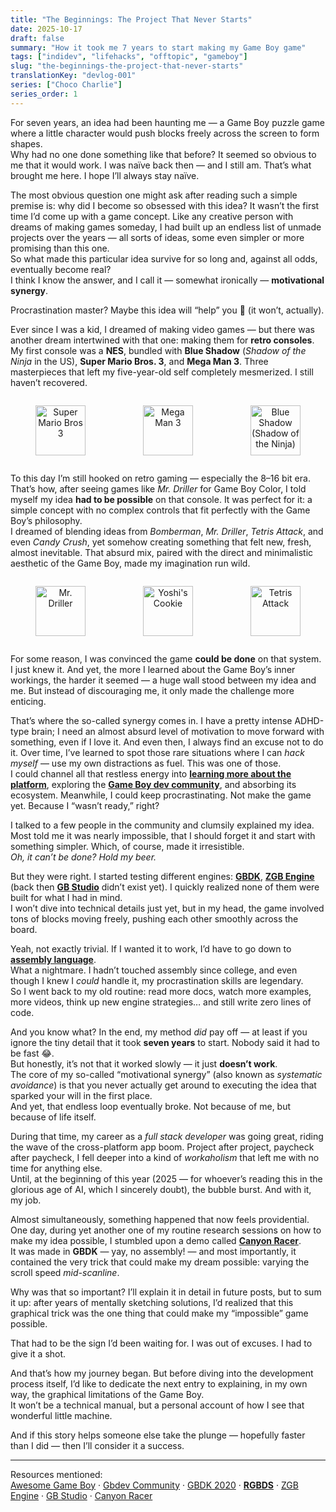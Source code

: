 ```yaml
---
title: "The Beginnings: The Project That Never Starts"
date: 2025-10-17
draft: false
summary: "How it took me 7 years to start making my Game Boy game"
tags: ["indidev", "lifehacks", "offtopic", "gameboy"]
slug: "the-beginnings-the-project-that-never-starts"
translationKey: "devlog-001"
series: ["Choco Charlie"]
series_order: 1
---
```


For seven years, an idea had been haunting me — a Game Boy puzzle game where a little character would push blocks freely across the screen to form shapes.  
Why had no one done something like that before? It seemed so obvious to me that it would work. I was naïve back then — and I still am. That’s what brought me here. I hope I’ll always stay naïve.

The most obvious question one might ask after reading such a simple premise is: why did I become so obsessed with this idea? It wasn’t the first time I’d come up with a game concept. Like any creative person with dreams of making games someday, I had built up an endless list of unmade projects over the years — all sorts of ideas, some even simpler or more promising than this one.  
So what made this particular idea survive for so long and, against all odds, eventually become real?  
I think I know the answer, and I call it — somewhat ironically — **motivational synergy**.

Procrastination master? Maybe this idea will “help” you 🙂 (it won’t, actually).

Ever since I was a kid, I dreamed of making video games — but there was another dream intertwined with that one: making them for **retro consoles**. My first console was a **NES**, bundled with **Blue Shadow** (*Shadow of the Ninja* in the US), **Super Mario Bros. 3**, and **Mega Man 3**. Three masterpieces that left my five-year-old self completely mesmerized. I still haven’t recovered.

<div style="
  display: flex;
  justify-content: center;
  align-items: center;
  gap: 12px;
  flex-wrap: nowrap;
  overflow-x: auto;
">
  <figure style="
    flex: 1;
    max-width: 180px;
    aspect-ratio: 1 / 1;
    overflow: hidden;
    text-align: center;
  ">
    <img src="/mario3.png" alt="Super Mario Bros 3" 
         style="width: 100%; height: 100%; object-fit: cover; image-rendering:pixelated;"/>
    <figcaption><em>Super Mario Bros. 3</em></figcaption>
  </figure>
  <figure style="
    flex: 1;
    max-width: 180px;
    aspect-ratio: 1 / 1;
    overflow: hidden;
    text-align: center;
  ">
    <img src="/megaman3.jpg" alt="Mega Man 3" 
         style="width: 100%; height: 100%; object-fit: cover; image-rendering:pixelated;"/>
    <figcaption><em>Mega Man 3</em></figcaption>
  </figure>
  <figure style="
    flex: 1;
    max-width: 180px;
    aspect-ratio: 1 / 1;
    overflow: hidden;
    text-align: center;
  ">
    <img src="/blueshadow.jpg" alt="Blue Shadow (Shadow of the Ninja)" 
         style="width: 100%; height: 100%; object-fit: cover; image-rendering:pixelated;"/>
    <figcaption><em>Blue Shadow (Shadow of the Ninja)</em></figcaption>
  </figure>
</div>

To this day I’m still hooked on retro gaming — especially the 8–16 bit era. That’s how, after seeing games like *Mr. Driller* for Game Boy Color, I told myself my idea **had to be possible** on that console. It was perfect for it: a simple concept with no complex controls that fit perfectly with the Game Boy’s philosophy.  
I dreamed of blending ideas from *Bomberman*, *Mr. Driller*, *Tetris Attack*, and even *Candy Crush*, yet somehow creating something that felt new, fresh, almost inevitable. That absurd mix, paired with the direct and minimalistic aesthetic of the Game Boy, made my imagination run wild.  

<div style="
  display: flex;
  justify-content: center;
  align-items: center;
  gap: 12px;
  flex-wrap: nowrap;
  overflow-x: auto;
">
  <figure style="
    flex: 1;
    max-width: 180px;
    aspect-ratio: 1 / 1;
    overflow: hidden;
    text-align: center;
  ">
    <img src="/mrdriller.png" alt="Mr. Driller" 
         style="width: 100%; height: 100%; object-fit: cover; image-rendering:pixelated;"/>
    <figcaption><em>Mr. Driller</em></figcaption>
  </figure>
  <figure style="
    flex: 1;
    max-width: 180px;
    aspect-ratio: 1 / 1;
    overflow: hidden;
    text-align: center;
  ">
    <img src="/yoshiecookie.jpeg" alt="Yoshi's Cookie" 
         style="width: 100%; height: 100%; object-fit: cover; image-rendering:pixelated;"/>
    <figcaption><em>Yoshi’s Cookie</em></figcaption>
  </figure>
  <figure style="
    flex: 1;
    max-width: 180px;
    aspect-ratio: 1 / 1;
    overflow: hidden;
    text-align: center;
  ">
    <img src="/tetrisattack2.png" alt="Tetris Attack" 
         style="width: 100%; height: 100%; object-fit: cover; image-rendering:pixelated;"/>
    <figcaption><em>Tetris Attack</em></figcaption>
  </figure>
</div>

For some reason, I was convinced the game **could be done** on that system. I just knew it. And yet, the more I learned about the Game Boy’s inner workings, the harder it seemed — a huge wall stood between my idea and me. But instead of discouraging me, it only made the challenge more enticing.

That’s where the so-called synergy comes in. I have a pretty intense ADHD-type brain; I need an almost absurd level of motivation to move forward with something, even if I love it. And even then, I always find an excuse not to do it. Over time, I’ve learned to spot those rare situations where I can *hack myself* — use my own distractions as fuel. This was one of those.  
I could channel all that restless energy into **[learning more about the platform](https://github.com/gbdev/awesome-gbdev)**, exploring the **[Game Boy dev community](https://gbdev.io/chat.html)**, and absorbing its ecosystem. Meanwhile, I could keep procrastinating. Not make the game yet. Because I “wasn’t ready,” right?

I talked to a few people in the community and clumsily explained my idea. Most told me it was nearly impossible, that I should forget it and start with something simpler. Which, of course, made it irresistible.  
*Oh, it can’t be done? Hold my beer.*

But they were right. I started testing different engines: **[GBDK](https://github.com/gbdk-2020/gbdk-2020)**, **[ZGB Engine](https://github.com/Zal0/ZGB)** (back then **[GB Studio](https://www.gbstudio.dev/)** didn’t exist yet). I quickly realized none of them were built for what I had in mind.  
I won’t dive into technical details just yet, but in my head, the game involved tons of blocks moving freely, pushing each other smoothly across the board.

Yeah, not exactly trivial. If I wanted it to work, I’d have to go down to **[assembly language](https://rgbds.gbdev.io/)**.  
What a nightmare. I hadn’t touched assembly since college, and even though I knew I *could* handle it, my procrastination skills are legendary.  
So I went back to my old routine: read more docs, watch more examples, more videos, think up new engine strategies… and still write zero lines of code.

And you know what? In the end, my method *did* pay off — at least if you ignore the tiny detail that it took **seven years** to start. Nobody said it had to be fast 😂.  
But honestly, it’s not that it worked slowly — it just **doesn’t work**.  
The core of my so-called “motivational synergy” (also known as *systematic avoidance*) is that you never actually get around to executing the idea that sparked your will in the first place.  
And yet, that endless loop eventually broke. Not because of me, but because of life itself.

During that time, my career as a *full stack developer* was going great, riding the wave of the cross-platform app boom. Project after project, paycheck after paycheck, I fell deeper into a kind of *workaholism* that left me with no time for anything else.  
Until, at the beginning of this year (2025 — for whoever’s reading this in the glorious age of AI, which I sincerely doubt), the bubble burst. And with it, my job.

Almost simultaneously, something happened that now feels providential.  
One day, during yet another one of my routine research sessions on how to make my idea possible, I stumbled upon a demo called **[Canyon Racer](https://github.com/bbbbbr/canyon-racer)**.  
It was made in **GBDK** — yay, no assembly! — and most importantly, it contained the very trick that could make my dream possible: varying the scroll speed *mid-scanline*.  

Why was that so important? I’ll explain it in detail in future posts, but to sum it up: after years of mentally sketching solutions, I’d realized that this graphical trick was the one thing that could make my “impossible” game possible.

That had to be the sign I’d been waiting for. I was out of excuses. I had to give it a shot.

And that’s how my journey began. But before diving into the development process itself, I’d like to dedicate the next entry to explaining, in my own way, the graphical limitations of the Game Boy.  
It won’t be a technical manual, but a personal account of how I see that wonderful little machine.  

And if this story helps someone else take the plunge — hopefully faster than I did — then I’ll consider it a success.

---

Resources mentioned:  
[Awesome Game Boy](https://github.com/gbdev/awesome-gbdev) · [Gbdev Community](https://gbdev.io/chat.html) · [GBDK 2020](https://github.com/gbdk-2020/gbdk-2020) · **[RGBDS](https://rgbds.gbdev.io/)** · [ZGB Engine](https://github.com/Zal0/ZGB) · [GB Studio](https://www.gbstudio.dev/) · [Canyon Racer](https://github.com/bbbbbr/canyon-racer)